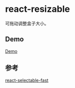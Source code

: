# react-resizable
可拖动调整盒子大小。

## Demo   
[Demo](https://react-grid-layout.github.io/react-resizable/index.html)

## 参考
[react-selectable-fast](https://www.npmjs.com/package/react-resizable)  